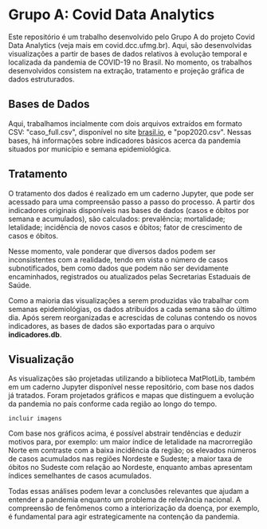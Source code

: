 # Grupo A: Covid Data Analytics
Este repositório é um trabalho desenvolvido pelo Grupo A do projeto Covid Data Analytics (veja mais em covid.dcc.ufmg.br). Aqui, são desenvolvidas visualizações a partir de bases de dados relativos à evolução temporal e localizada da pandemia de COVID-19 no Brasil. No momento, os trabalhos desenvolvidos consistem na extração, tratamento e projeção gráfica de dados estruturados. 
## Bases de Dados
Aqui, trabalhamos incialmente com dois arquivos extraídos em formato CSV: "caso_full.csv", disponível no site [brasil.io](https://brasil.io/dataset/covid19/caso_full/), e "pop2020.csv". Nessas bases, há informações sobre indicadores básicos acerca da pandemia situados por município e semana epidemiológica.
## Tratamento
O tratamento dos dados é realizado em um caderno Jupyter, que pode ser acessado para uma compreensão passo a passo do processo. A partir dos indicadores originais disponíveis nas bases de dados (casos e óbitos por semana e acumulados), são calculados: prevalência; mortalidade; letalidade; incidência de novos casos e óbitos; fator de crescimento de casos e óbitos.

Nesse momento, vale ponderar que diversos dados podem ser inconsistentes com a realidade, tendo em vista o número de casos subnotificados, bem como dados que podem não ser devidamente encaminhados, registrados ou atualizados pelas Secretarias Estaduais de Saúde.

Como a maioria das visualizações a serem produzidas vão trabalhar com semanas epidemiológias, os dados atribuídos a cada semana são do último dia. Após serem reorganizadas e acrescidas de colunas contendo os novos indicadores, as bases de dados são exportadas para o arquivo **indicadores.db**.
## Visualização
As visualizações são projetadas utilizando a biblioteca MatPlotLib, também em um caderno Jupyter disponível nesse repositório, com base nos dados já tratados. Foram projetados gráficos e mapas que distinguem a evolução da pandemia no país conforme cada região ao longo do tempo.

    incluir imagens
Com base nos gráficos acima, é possível abstrair tendências e deduzir motivos para, por exemplo: um maior índice de letalidade na macrorregião Norte em contraste com a baixa incidência da região; os elevados números de casos acumulados nas regiões Nordeste e Sudeste; a maior taxa de óbitos no Sudeste com relação ao Nordeste, enquanto ambas apresentam índices semelhantes de casos acumulados.

Todas essas análises podem levar a conclusões relevantes que ajudam a entender a pandemia enquanto um problema de relevância nacional. A compreensão de fenômenos como a interiorização da doença, por exemplo, é fundamental para agir estrategicamente na contenção da pandemia.
